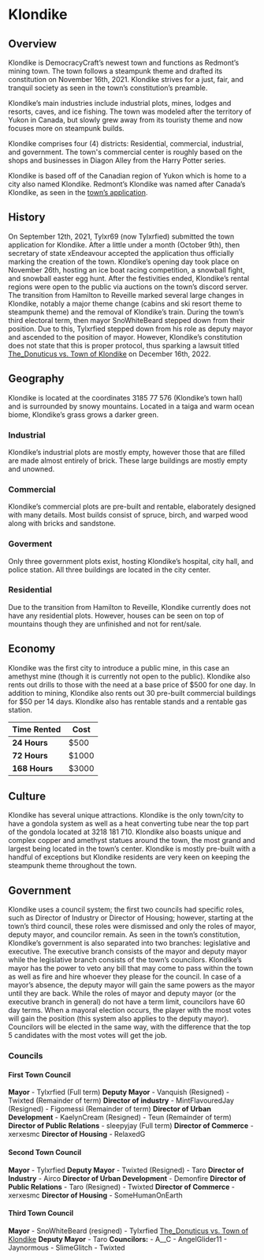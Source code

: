 # Klondike

## Overview
Klondike is DemocracyCraft’s newest town and functions as Redmont’s mining town. The town follows a steampunk theme and drafted its constitution on November 16th, 2021. Klondike strives for a just, fair, and tranquil society as seen in the town’s constitution’s preamble.

Klondike’s main industries include industrial plots, mines, lodges and resorts, caves, and ice fishing. The town was modeled after the territory of Yukon in Canada, but slowly grew away from its touristy theme and now focuses more on steampunk builds.

Klondike comprises four (4) districts: Residential, commercial, industrial, and government. The town's commercial center is roughly based on the shops and businesses in Diagon Alley from the Harry Potter series.

Klondike is based off of the Canadian region of Yukon which is home to a city also named Klondike. Redmont’s Klondike was named after Canada’s Klondike, as seen in the [town’s application](https://www.democracycraft.net/threads/tylxr69-town-application.8949/).

## History

On September 12th, 2021, Tylxr69 (now Tylxrfied) submitted the town application for Klondike. After a little under a month (October 9th), then secretary of state xEndeavour accepted the application thus officially marking the creation of the town. Klondike’s opening day took place on November 26th, hosting an ice boat racing competition, a snowball fight, and snowball easter egg hunt. After the festivities ended, Klondike’s rental regions were open to the public via auctions on the town’s discord server. The transition from Hamilton to Reveille marked several large changes in Klondike, notably a major theme change (cabins and ski resort theme to steampunk theme) and the removal of Klondike’s train. During the town’s third electoral term, then mayor SnoWhiteBeard stepped down from their position. Due to this, Tylxrfied stepped down from his role as deputy mayor and ascended to the position of mayor. However, Klondike’s constitution does not state that this is proper protocol, thus sparking a lawsuit titled [The_Donuticus vs. Town of Klondike](https://www.democracycraft.net/threads/the_donuticus-vs-town-of-klondike-2022-fcr-99.15510/) on December 16th, 2022.

## Geography

Klondike is located at the coordinates 3185 77 576 (Klondike’s town hall) and is surrounded by snowy mountains. Located in a taiga and warm ocean biome, Klondike’s grass grows a darker green.

### Industrial
Klondike’s industrial plots are mostly empty, however those that are filled are made almost entirely of brick. These large buildings are mostly empty and unowned.

### Commercial
Klondike’s commercial plots are pre-built and rentable, elaborately designed with many details. Most builds consist of spruce, birch, and warped wood along with bricks and sandstone.

### Goverment
Only three government plots exist, hosting Klondike’s hospital, city hall, and police station. All three buildings are located in the city center.

### Residential
Due to the transition from Hamilton to Reveille, Klondike currently does not have any residential plots. However, houses can be seen on top of mountains though they are unfinished and not for rent/sale.

## Economy
Klondike was the first city to introduce a public mine, in this case an amethyst mine (though it is currently not open to the public). Klondike also rents out drills to those with the need at a base price of $500 for one day. In addition to mining, Klondike also rents out 30 pre-built commercial buildings for $50 per 14 days. Klondike also has rentable stands and a rentable gas station.

| **Time Rented**                   | **Cost** |
|-------------------------------|--------------------------------|
| **24 Hours**                  | $500                           |
| **72 Hours**                  | $1000                          |
| **168 Hours**                 | $3000                          |

## Culture
Klondike has several unique attractions. Klondike is the only town/city to have a gondola system as well as a heat converting tube near the top part of the gondola located at 3218 181 710. Klondike also boasts unique and complex copper and amethyst statues around the town, the most grand and largest being located in the town’s center. Klondike is mostly pre-built with a handful of exceptions but Klondike residents are very keen on keeping the steampunk theme throughout the town.

## Government
Klondike uses a council system; the first two councils had specific roles, such as Director of Industry or Director of Housing; however, starting at the town’s third council, these roles were dismissed and only the roles of mayor, deputy mayor, and councilor remain. As seen in the town’s constitution, Klondike’s government is also separated into two branches: legislative and executive. The executive branch consists of the mayor and deputy mayor while the legislative branch consists of the town’s councilors. Klondike’s mayor has the power to veto any bill that may come to pass within the town as well as fire and hire whoever they please for the council. In case of a mayor’s absence, the deputy mayor will gain the same powers as the mayor until they are back. While the roles of mayor and deputy mayor (or the executive branch in general) do not have a term limit, councilors have 60 day terms. When a mayoral election occurs, the player with the most votes will gain the position (this system also applies to the deputy mayor). Councilors will be elected in the same way, with the difference that the top 5 candidates with the most votes will get the job.

### Councils



#### First Town Council
**Mayor** - Tylxrfied (Full term)
**Deputy Mayor** - Vanquish (Resigned) - Twixted (Remainder of term)
**Director of industry** - MintFlavouredJay (Resigned) - Figomessi (Remainder of term)
**Director of Urban Development** - KaelynCream (Resigned) - Teun (Remainder of term)
**Director of Public Relations** - sleepyjay (Full term)
**Director of Commerce** - xerxesmc
**Director of Housing** - RelaxedG

#### Second Town Council
**Mayor** - Tylxrfied
**Deputy Mayor** - Twixted (Resigned) - Taro
**Director of Industry** - Airco
**Director of Urban Development** - Demonfire
**Director of Public Relations** - Taro (Resigned) - Twixted
**Director of Commerce** - xerxesmc
**Director of Housing** - SomeHumanOnEarth


#### Third Town Council
**Mayor** - SnoWhiteBeard (resigned) - Tylxrfied [The_Donuticus vs. Town of Klondike](https://www.democracycraft.net/threads/the_donuticus-vs-town-of-klondike-2022-fcr-99.15510/)
**Deputy Mayor** - Taro
**Councilors:** - A__C - AngelGlider11 - Jaynormous - SlimeGlitch - Twixted
